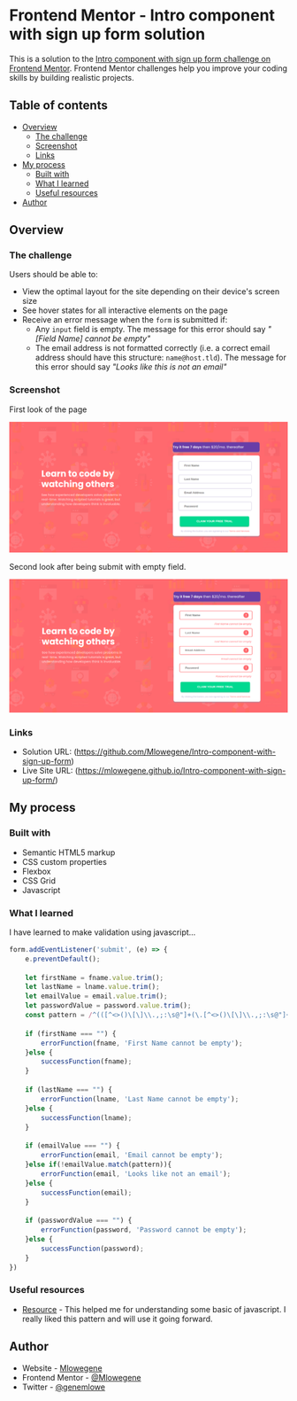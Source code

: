 # Frontend Mentor - Intro component with sign up form solution

This is a solution to the [Intro component with sign up form challenge on Frontend Mentor](https://www.frontendmentor.io/challenges/intro-component-with-signup-form-5cf91bd49edda32581d28fd1). Frontend Mentor challenges help you improve your coding skills by building realistic projects. 

## Table of contents

- [Overview](#overview)
  - [The challenge](#the-challenge)
  - [Screenshot](#screenshot)
  - [Links](#links)
- [My process](#my-process)
  - [Built with](#built-with)
  - [What I learned](#what-i-learned)
  - [Useful resources](#useful-resources)
- [Author](#author)

## Overview

### The challenge

Users should be able to:

- View the optimal layout for the site depending on their device's screen size
- See hover states for all interactive elements on the page
- Receive an error message when the `form` is submitted if:
  - Any `input` field is empty. The message for this error should say *"[Field Name] cannot be empty"*
  - The email address is not formatted correctly (i.e. a correct email address should have this structure: `name@host.tld`). The message for this error should say *"Looks like this is not an email"*

### Screenshot
First look of the page

![](./intro1.png)

Second look after being submit with empty field. 

![](./intro2.png)

### Links

- Solution URL: (https://github.com/Mlowegene/Intro-component-with-sign-up-form)
- Live Site URL: (https://mlowegene.github.io/Intro-component-with-sign-up-form/)

## My process

### Built with

- Semantic HTML5 markup
- CSS custom properties
- Flexbox
- CSS Grid
- Javascript

### What I learned

I have learned to make validation using javascript...

```js
form.addEventListener('submit', (e) => {
    e.preventDefault();

    let firstName = fname.value.trim();
    let lastName = lname.value.trim();
    let emailValue = email.value.trim();
    let passwordValue = password.value.trim();
    const pattern = /^(([^<>()\[\]\\.,;:\s@"]+(\.[^<>()\[\]\\.,;:\s@"]+)*)|(".+"))@((\[[0-9]{1,3}\.[0-9]{1,3}\.[0-9]{1,3}\.[0-9]{1,3}])|(([a-zA-Z\-0-9]+\.)+[a-zA-Z]{2,}))$/;

    if (firstName === "") {
        errorFunction(fname, 'First Name cannot be empty');
    }else {
        successFunction(fname);
    }

    if (lastName === "") {
        errorFunction(lname, 'Last Name cannot be empty');
    }else {
        successFunction(lname);
    }

    if (emailValue === "") {
        errorFunction(email, 'Email cannot be empty');
    }else if(!emailValue.match(pattern)){
        errorFunction(email, 'Looks like not an email');
    }else {
        successFunction(email);
    }

    if (passwordValue === "") {
        errorFunction(password, 'Password cannot be empty');
    }else {
        successFunction(password);
    }
})
```

### Useful resources

- [Resource](https://www.w3schools.com/js/default.asp) - This helped me for understanding some basic of javascript. I really liked this pattern and will use it going forward.

## Author

- Website - [Mlowegene](https://github.com/Mlowegene)
- Frontend Mentor - [@Mlowegene](https://www.frontendmentor.io/profile/Mlowegene)
- Twitter - [@genemlowe](https://twitter.com/genemlowe)
